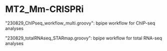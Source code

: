 # MT2_Mm-CRISPRi

"230829_ChIPseq_workflow_multi.groovy": bpipe workflow for ChIP-seq analyses

"230829_totalRNAseq_STARmap.groovy": bpipe workflow for total RNA-seq analyses
